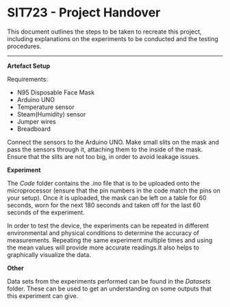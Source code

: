 # SIT723 - Project Handover

This document outlines the steps to be taken to recreate this project, including explanations on the experiments to be conducted and the testing procedures.

****

**Artefact Setup**

Requirements: 
- N95 Disposable Face Mask
- Arduino UNO
- Temperature sensor
- Steam(Humidity) sensor
- Jumper wires
- Breadboard

Connect the sensors to the Arduino UNO. Make small slits on the mask and pass the sensors through it, attaching them to the inside of the mask. Ensure that the slits are not too big, in order to avoid leakage issues.

**Experiment**

The *Code* folder contains the .ino file that is to be uploaded onto the microprocessor (ensure that the pin numbers in the code match the pins on your setup). Once it is uploaded, the mask can be left on a table for 60 seconds, worn for the next 180 seconds and taken off for the last 60 seconds of the experiment. 

In order to test the device, the experiments can be repeated in different environmental and physical conditions to determine the accuracy of measurements. Repeating the same experiment multiple times and using the mean values will provide more accurate readings.It also helps to graphically visualize the data. 

**Other**

Data sets from the experiments performed can be found in the _Datasets_ folder. These can be used to get an understanding on some outputs that this experiment can give.
